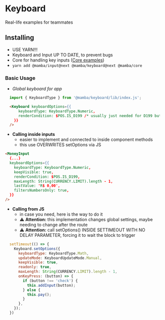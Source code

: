 # Keyboard
Real-life examples for teammates

## Installing
- USE YARN!!!
- Keyboard and Input UP TO DATE, to prevent bugs
- Core for handling key inputs ([Core examples](https://github.com/stone-payments/pos-mamba-sdk/blob/master/packages/core/README.md))
- `yarn add @mamba/input@next @mamba/keyboard@next @mamba/core`

### Basic Usage
- *Global keyboard for app*

```js
  import { KeyboardType } from '@mamba/keyboard/lib/index.js';
```

```html
  <Keyboard keyboardOptions={{
      keyboardType: KeyboardType.Numeric,
      renderCondition: $POS.IS_D199 /* usually just needed for D199 but changeable */
    }}
  />
```

- **Calling inside inputs**
  - easier to implement and connected to inside component methods
  - this use OVERWRITES setOptions via JS

```html
<MoneyInput
  {...}
  keyboardOptions={{
    keyboardType: KeyboardType.Numeric,
    keepVisible: true,
    renderCondition: $POS.IS_D199,
    maxLength: String(CURRENCY.LIMIT).length - 1,
    lastValue: 'R$ 0,00',
    filtersNumbersOnly: true,
  }}
/>
```


- **Calling from JS**
  - in case you need, here is the way to do it
  - ⚠️ **Attention:** this implementation changes global settings, maybe needing to change after the route
  - ⚠️ **Attention:** call setOptions() INSIDE SETTIMEOUT WITH NO DELAY PARAMETER, forcing it to wait the block to trigger

```js
  setTimeout(() => {
    Keyboard.setOptions({
      keyboardType: KeyboardType.Math,
      updateMode: KeyboardUpdateMode.Manual,
      keepVisible: true,
      readonly: true,
      maxLength: String(CURRENCY.LIMIT).length - 1,
      onKeyPress: (button) => {
        if (button !== 'check') {
          this.addInput(button);
        } else {
          this.pay();
        }
      },
    });
  })
```
